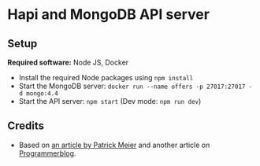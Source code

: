 # Hapi and MongoDB API server

## Setup

**Required software:** Node JS, Docker

* Install the required Node packages using `npm install`
* Start the MongoDB server: `docker run --name offers -p 27017:27017 -d mongo:4.4`
* Start the API server: `npm start` (Dev mode: `npm run dev`)

## Credits

* Based on [an article by Patrick Meier](https://patrick-meier.io/build-a-restful-api-using-hapi-js-and-mongodb/) and another article on [Programmerblog](http://programmerblog.net/restful-api-using-nodejs-and-hapi-framework/).
